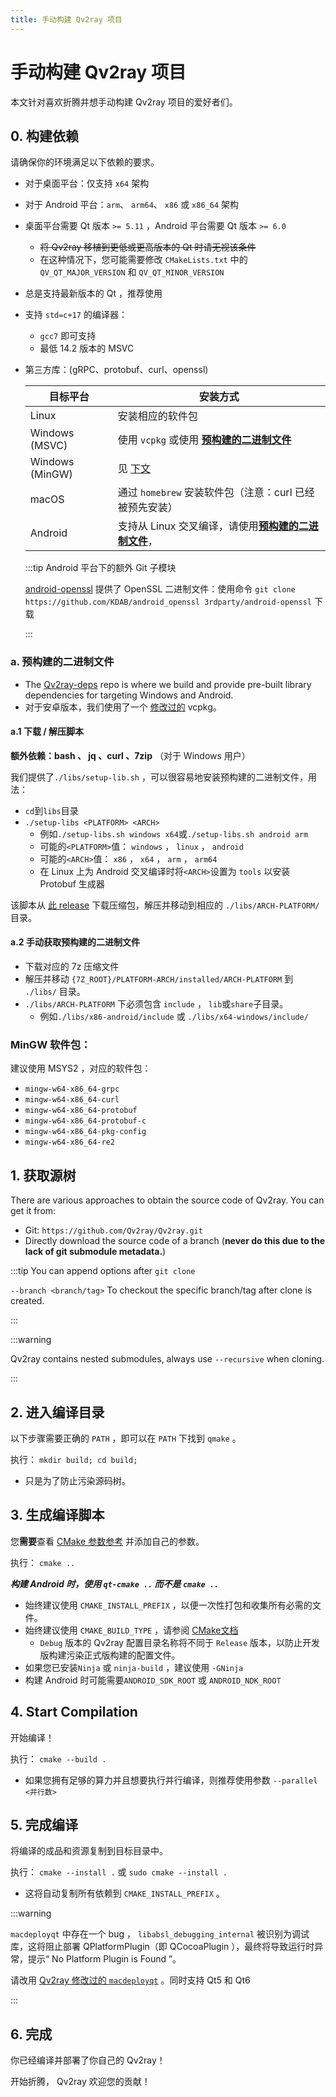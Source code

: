 ```yaml
---
title: 手动构建 Qv2ray 项目
---
```


# 手动构建 Qv2ray 项目

本文针对喜欢折腾并想手动构建 Qv2ray 项目的爱好者们。

## 0. 构建依赖

请确保你的环境满足以下依赖的要求。

- 对于桌面平台：仅支持 `x64` 架构

- 对于 Android 平台：`arm`、 `arm64`、 `x86` 或 `x86_64` 架构

- 桌面平台需要 Qt 版本 `>= 5.11` ，Android 平台需要 Qt 版本 `>= 6.0`

    - ~~将 Qv2ray 移植到更低或更高版本的 Qt 时请无视该条件~~
    - 在这种情况下，您可能需要修改 `CMakeLists.txt` 中的 `QV_QT_MAJOR_VERSION` 和 `QV_QT_MINOR_VERSION`

- 总是支持最新版本的 Qt ，推荐使用

- 支持 `std=c+17` 的编译器：

    - `gcc7` 即可支持
    - 最低 14.2 版本的 MSVC

- 第三方库：(gRPC、protobuf、curl、openssl)

    目标平台 | 安装方式
    --- | ---
    Linux | 安装相应的软件包
    Windows (MSVC) | 使用 `vcpkg` 或使用 [**预构建的二进制文件**](#a-%E9%A2%84%E6%9E%84%E5%BB%BA%E7%9A%84%E4%BA%8C%E8%BF%9B%E5%88%B6%E6%96%87%E4%BB%B6)
    Windows (MinGW) | 见 [下文](#mingw-packages)
    macOS | 通过 `homebrew` 安装软件包（注意：curl 已经被预先安装）
    Android | 支持从 Linux 交叉编译，请使用[**预构建的二进制文件**](#a-prebuilt-binaries)，

    :::tip Android 平台下的额外 Git 子模块

    [android-openssl](https://github.com/KDAB/android_openssl) 提供了 OpenSSL 二进制文件：使用命令 `git clone https://github.com/KDAB/android_openssl 3rdparty/android-openssl` 下载

    :::

### a. 预构建的二进制文件

- The [Qv2ray-deps](https://github.com/Qv2ray/Qv2ray-deps/) repo is where we build and provide pre-built library dependencies for targeting Windows and Android.
- 对于安卓版本，我们使用了一个 [修改过的](https://github.com/Qv2ray/Qv2ray-deps/blob/master/0001_vcpkg_fix_curl_android_build.patch) vcpkg。

#### a.1 下载 / 解压脚本

**额外依赖：bash 、 jq 、curl 、7zip** （对于 Windows 用户）

我们提供了`./libs/setup-lib.sh` ，可以很容易地安装预构建的二进制文件，用法：

- `cd`到`libs`目录
- `./setup-libs <PLATFORM> <ARCH>`
    - 例如`./setup-libs.sh windows x64`或`./setup-libs.sh android arm`
    - 可能的`<PLATFORM>`值： `windows` ， `linux` ， `android`
    - 可能的`<ARCH>`值： `x86` ， `x64` ， `arm` ， `arm64`
    - 在 Linux 上为 Android 交叉编译时将`<ARCH>`设置为 `tools` 以安装 Protobuf 生成器

该脚本从 [此 release](https://github.com/Qv2ray/Qv2ray-deps/releases/tag/release) 下载压缩包，解压并移动到相应的 `./libs/ARCH-PLATFORM/` 目录。

#### a.2 手动获取预构建的二进制文件

- 下载对应的 7z 压缩文件
- 解压并移动 `{7Z_ROOT}/PLATFORM-ARCH/installed/ARCH-PLATFORM` 到 `./libs/` 目录。
- `./libs/ARCH-PLATFORM` 下必须包含 `include` ， `lib`或`share`子目录。
    - 例如`./libs/x86-android/include` 或 `./libs/x64-windows/include/`

### MinGW 软件包：

建议使用 MSYS2 ，对应的软件包：

- `mingw-w64-x86_64-grpc`
- `mingw-w64-x86_64-curl`
- `mingw-w64-x86_64-protobuf`
- `mingw-w64-x86_64-protobuf-c`
- `mingw-w64-x86_64-pkg-config`
- `mingw-w64-x86_64-re2`

## 1. 获取源树

There are various approaches to obtain the source code of Qv2ray. You can get it from:

- Git: `https://github.com/Qv2ray/Qv2ray.git`
- Directly download the source code of a branch (**never do this due to the lack of git submodule metadata.**)

:::tip You can append options after `git clone`

`--branch <branch/tag>` To checkout the specific branch/tag after clone is created.

:::

:::warning

Qv2ray contains nested submodules, always use `--recursive` when cloning.

:::

## 2. 进入编译目录

以下步骤需要正确的 `PATH` ，即可以在 `PATH` 下找到 `qmake` 。

执行： `mkdir build; cd build;`

- 只是为了防止污染源码树。

## 3. 生成编译脚本

您**需要**查看 [CMake 参数参考](cmake-argument) 并添加自己的参数。

执行： `cmake ..`

***构建 Android 时，使用 `qt-cmake ..` 而不是 `cmake ..`***

- 始终建议使用 `CMAKE_INSTALL_PREFIX` ，以便一次性打包和收集所有必需的文件。
- 始终建议使用 `CMAKE_BUILD_TYPE` ，请参阅 [CMake文档](https://cmake.org/cmake/help/latest/variable/CMAKE_BUILD_TYPE.html)
    - `Debug` 版本的 Qv2ray 配置目录名称将不同于 `Release` 版本，以防止开发版构建污染正式版构建的配置文件。
- 如果您已安装`Ninja` 或 `ninja-build` ，建议使用 `-GNinja`
- 构建 Android 时可能需要`ANDROID_SDK_ROOT` 或 `ANDROID_NDK_ROOT`

## 4. Start Compilation

开始编译！

执行： `cmake --build .`

- 如果您拥有足够的算力并且想要执行并行编译，则推荐使用参数 `--parallel <并行数>`

## 5. 完成编译

将编译的成品和资源复制到目标目录中。

执行： `cmake --install .` 或 `sudo cmake --install .`

- 这将自动复制所有依赖到 `CMAKE_INSTALL_PREFIX` 。

:::warning

`macdeployqt` 中存在一个 bug ， `libabsl_debugging_internal` 被识别为调试库，这将阻止部署 QPlatformPlugin（即 QCocoaPlugin ），最终将导致运行时异常，提示“ No Platform Plugin is Found ”。

请改用 [Qv2ray 修改过的 `macdeployqt`](https://github.com/Qv2ray/macdeployqt-patched) 。同时支持 Qt5 和 Qt6

:::

## 6. 完成

你已经编译并部署了你自己的 Qv2ray！

开始折腾， Qv2ray 欢迎您的贡献！
